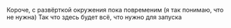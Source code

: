 Короче, с развёрткой окружения пока повременим (я так понимаю, что не нужна)
Так что здесь будет всё, что нужно для запуска
